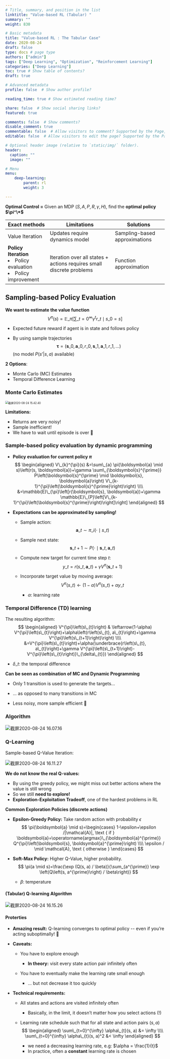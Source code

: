 ```yaml
---
# Title, summary, and position in the list
linktitle: "Value-based RL (Tabular) "
summary: ""
weight: 830

# Basic metadata
title: "Value-based RL : The Tabular Case"
date: 2020-08-24
draft: false
type: docs # page type
authors: ["admin"]
tags: ["Deep Learning", "Optimization", "Reinforcement Learning"]
categories: ["Deep Learning"]
toc: true # Show table of contents?
draft: true

# Advanced metadata
profile: false  # Show author profile?

reading_time: true # Show estimated reading time?

share: false  # Show social sharing links?
featured: true

comments: false  # Show comments?
disable_comment: true
commentable: false  # Allow visitors to comment? Supported by the Page, Post, and Docs content types.
editable: false  # Allow visitors to edit the page? Supported by the Page, Post, and Docs content types.

# Optional header image (relative to `static/img/` folder).
header:
  caption: ""
  image: ""

# Menu
menu: 
    deep-learning:
        parent: rl
        weight: 3

---
```


**Optimal Control =** Given an MDP $(S, A, P, R, \gamma, H)$, find the **optimal policy $\pi^\*$**



| Exact methods                                                | Limitations                                                  | Solutions                     |
| ------------------------------------------------------------ | ------------------------------------------------------------ | ----------------------------- |
| Value Iteration                                              | Updates require dynamics model                               | Sampling-based approximations |
| **Policy Iteration**  <li>Policy evaluation <li>Policy improvement | Iteration over all states + actions requires small discrete problems | Function approximation        |

## Sampling-based Policy Evaluation

**We want to estimate the value function**
$$
V^{\pi}(s)=\mathbb{E}\_{\pi}\left[\sum\_{t=0}^{\infty} \gamma^{t} r\_{t} \mid s\_{0}=s\right]
$$

- Expected future reward if agent is in state and follows policy

- By using sample trajectories 
  $$
  \boldsymbol{\tau}=\left(\boldsymbol{s}\_{0}, \boldsymbol{a}\_{0}, r\_{0}, \boldsymbol{s}\_{1}, \boldsymbol{a}\_{1}, r\_{1}, \ldots\right)
  $$
  (no model $P(s’|s,a)$ available)

**2 Options**:

- Monte Carlo (MC) Estimates
- Temporal Difference Learning

### Monte Carlo Estimates

<img src="https://raw.githubusercontent.com/EckoTan0804/upic-repo/master/uPic/截屏2020-08-24%2015.42.40.png" alt="截屏2020-08-24 15.42.40" style="zoom:60%;" />

**Limitations:**

- Returns are very noisy!
- Sample inefficient!
- We have to wait until episode is over 🤪

### Sample-based policy evaluation by dynamic programming

- **Policy evaluation for current policy $\pi$**
  $$
  \begin{aligned}
  V\_{k}^{\pi}(s) &=\sum\_{a} \pi(\boldsymbol{a} \mid s)\left(r(s, \boldsymbol{a})+\gamma \sum\_{\boldsymbol{s}^{\prime}} P\left(\boldsymbol{s}^{\prime} \mid \boldsymbol{s}, \boldsymbol{a}\right) V\_{k-1}^{\pi}\left(\boldsymbol{s}^{\prime}\right)\right) \\\\
  &=\mathbb{E}\_{\pi}\left[r(\boldsymbol{s}, \boldsymbol{a})+\gamma \mathbb{E}\_{P}\left[V\_{k-1}^{\pi}\left(\boldsymbol{s}^{\prime}\right)\right]\right]
  \end{aligned}
  $$

- **Expectations can be approximated by sampling!**

  - Sample action:
    $$
    \boldsymbol{a}\_{t} \sim \pi\_{i}\left(\cdot \mid s\_{t}\right)
    $$

  - Sample next state:
    $$
    \boldsymbol{s}\_{t+1} \sim P\left(\cdot \mid \boldsymbol{s}\_{t}, \boldsymbol{a}\_{t}\right)
    $$

  - Compute new target for current time step $t$:
    $$
    y\_{t}=r\left(s\_{t}, \boldsymbol{a}\_{t}\right)+\gamma V^{\pi}\left(\boldsymbol{s}\_{t+1}\right)
    $$

  - Incorporate target value by moving average:
    $$
    V^{\pi}\left(s\_{t}\right) \leftarrow(1-\alpha) V^{\pi}\left(s\_{t}\right)+\alpha y\_{t}
    $$

    - $\alpha$: learning rate

### Temporal Difference (TD) learning

The resulting algorithm:
$$
\begin{aligned}
V^{\pi}\left(s\_{t}\right) & \leftarrow(1-\alpha) V^{\pi}\left(s\_{t}\right)+\alpha\left(r\left(s\_{t}, a\_{t}\right)+\gamma V^{\pi}\left(s\_{t+1}\right)\right) \\\\
&=V^{\pi}\left(s\_{t}\right)+\alpha(\underbrace{r\left(s\_{t}, a\_{t}\right)+\gamma V^{\pi}\left(s\_{t+1}\right)-V^{\pi}\left(s\_{t}\right)}\_{\delta\_{t}})
\end{aligned}
$$

- $\delta\_t$: the temporal difference

**Can be seen as combination of MC and Dynamic Programming**

- Only 1 transition is used to generate the targets... 
- ... as opposed to many transitions in MC

- Less noisy, more sample efficient :clap:

### Algorithm

![截屏2020-08-24 16.07.16](https://raw.githubusercontent.com/EckoTan0804/upic-repo/master/uPic/截屏2020-08-24%2016.07.16.png)

### Q-Learning

Sample-based Q-Value Iteration:

![截屏2020-08-24 16.11.27](https://raw.githubusercontent.com/EckoTan0804/upic-repo/master/uPic/截屏2020-08-24%2016.11.27.png)

**We do not know the real Q-values:**

- By using the greedy policy, we might miss out better actions where the value is still wrong
- So we still **need to explore!**
- **Exploration-Exploitation Tradeoff**, one of the hardest problems in RL

**Common Exploration Policies (discrete actions)**

- **Epsilon-Greedy Policy:** Take random action with probability $\epsilon$
  $$
  \pi(\boldsymbol{a} \mid s)=\begin{cases}
  1-\epsilon+\epsilon /|\mathcal{A}|, \text { if } \boldsymbol{a}=\operatorname{argmax}\_{\boldsymbol{a}^{\prime}} Q^{\pi}\left(\boldsymbol{s}, \boldsymbol{a}^{\prime}\right) \\\\
  \epsilon / \mid \mathcal{A}, \text { otherwise }
  \end{cases}
  $$

- **Soft-Max Policy:** Higher Q-Value, higher probability.
  $$
  \pi(a \mid s)=\frac{\exp (Q(s, a) / \beta)}{\sum_{a^{\prime}} \exp \left(Q\left(s, a^{\prime}\right) / \beta\right)}
  $$

  - $\beta$: temperature

#### (Tabular) Q-learning Algorithm

![截屏2020-08-24 16.15.26](https://raw.githubusercontent.com/EckoTan0804/upic-repo/master/uPic/截屏2020-08-24%2016.15.26.png)

#### Proterties

- **Amazing result:** Q-learning converges to optimal policy -- even if you’re acting suboptimally! :clap:

- **Caveats:**

  - You have to explore enough
    - **In theory:** visit every state action pair infinitely often

  - You have to eventually make the learning rate small enough 
    - ... but not decrease it too quickly

- **Technical requirements:**

  - All states and actions are visited infinitely often

    - Basically, in the limit, it doesn’t matter how you select actions (!)

  - Learning rate schedule such that for all state and action pairs $(s,a)$
    $$
    \begin{aligned}
    \sum\_{t=0}^{\infty} \alpha\_{t}(s, a) &= \infty \\\\
    \sum\_{t=0}^{\infty} \alpha\_{t}(s, a)^2 &< \infty
    \end{aligned}
    $$

    - we need a decreasing learning rate, e.g: $\alpha = \frac{1}{t}$
    - In practice, often a **constant** learning rate is chosen
